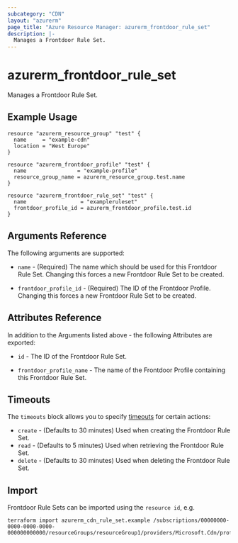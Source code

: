 ```yaml
---
subcategory: "CDN"
layout: "azurerm"
page_title: "Azure Resource Manager: azurerm_frontdoor_rule_set"
description: |-
  Manages a Frontdoor Rule Set.
---
```


# azurerm_frontdoor_rule_set

Manages a Frontdoor Rule Set.

## Example Usage

```hcl
resource "azurerm_resource_group" "test" {
  name     = "example-cdn"
  location = "West Europe"
}

resource "azurerm_frontdoor_profile" "test" {
  name                = "example-profile"
  resource_group_name = azurerm_resource_group.test.name
}

resource "azurerm_frontdoor_rule_set" "test" {
  name                 = "exampleruleset"
  frontdoor_profile_id = azurerm_frontdoor_profile.test.id
}
```

## Arguments Reference

The following arguments are supported:

* `name` - (Required) The name which should be used for this Frontdoor Rule Set. Changing this forces a new Frontdoor Rule Set to be created.

* `frontdoor_profile_id` - (Required) The ID of the Frontdoor Profile. Changing this forces a new Frontdoor Rule Set to be created.

## Attributes Reference

In addition to the Arguments listed above - the following Attributes are exported:

* `id` - The ID of the Frontdoor Rule Set.

* `frontdoor_profile_name` - The name of the Frontdoor Profile containing this Frontdoor Rule Set.

## Timeouts

The `timeouts` block allows you to specify [timeouts](https://www.terraform.io/docs/configuration/resources.html#timeouts) for certain actions:

* `create` - (Defaults to 30 minutes) Used when creating the Frontdoor Rule Set.
* `read` - (Defaults to 5 minutes) Used when retrieving the Frontdoor Rule Set.
* `delete` - (Defaults to 30 minutes) Used when deleting the Frontdoor Rule Set.

## Import

Frontdoor Rule Sets can be imported using the `resource id`, e.g.

```shell
terraform import azurerm_cdn_rule_set.example /subscriptions/00000000-0000-0000-0000-000000000000/resourceGroups/resourceGroup1/providers/Microsoft.Cdn/profiles/profile1/ruleSets/ruleSet1
```
